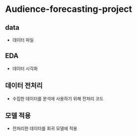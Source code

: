 # Audience-forecasting-project
## data
- 데이터 파일
## EDA
- 데이터 시각화
## 데이터 전처리
- 수집한 데이터를 분석에 사용하기 위해 전처리 코드
## 모델 적용
- 전처리한 데이터를 회귀 모델에 적용
